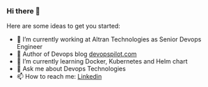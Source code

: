 ### Hi there 👋

Here are some ideas to get you started:

- 🔭 I’m currently working at Altran Technologies as Senior Devops Engineer
- :bookmark: Author of Devops blog [devopspilot.com](https://devopspilot.com)
- 🌱 I’m currently learning Docker, Kubernetes and Helm chart
- 💬 Ask me about Devops Technologies
- 📫 How to reach me: [Linkedin](www.linkedin.com/in/vignesh-sweekaran-236841168)
